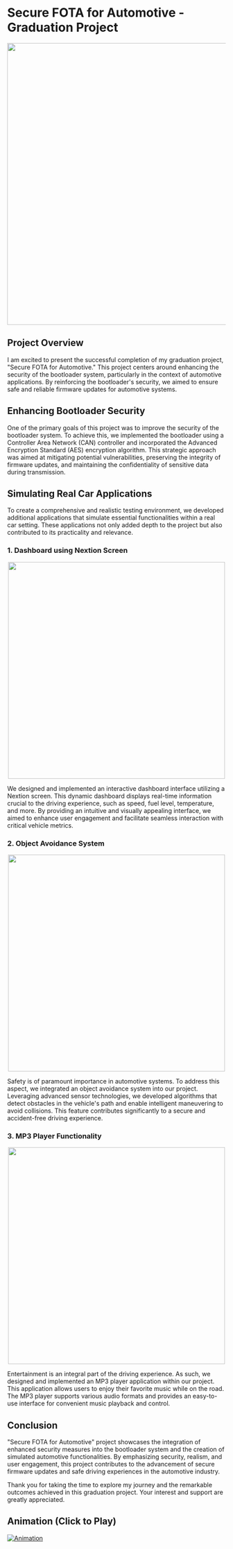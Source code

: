 # Secure FOTA for Automotive - Graduation Project

<p align="center">
  <img width="650" src="https://www.embitel.com/wp-content/uploads/cloud-based-scalable-min.png">
</p>

## Project Overview

I am excited to present the successful completion of my graduation project, "Secure FOTA for Automotive." This project centers around enhancing the security of the bootloader system, particularly in the context of automotive applications. By reinforcing the bootloader's security, we aimed to ensure safe and reliable firmware updates for automotive systems.

## Enhancing Bootloader Security

One of the primary goals of this project was to improve the security of the bootloader system. To achieve this, we implemented the bootloader using a Controller Area Network (CAN) controller and incorporated the Advanced Encryption Standard (AES) encryption algorithm. This strategic approach was aimed at mitigating potential vulnerabilities, preserving the integrity of firmware updates, and maintaining the confidentiality of sensitive data during transmission.

## Simulating Real Car Applications

To create a comprehensive and realistic testing environment, we developed additional applications that simulate essential functionalities within a real car setting. These applications not only added depth to the project but also contributed to its practicality and relevance.

### 1. Dashboard using Nextion Screen

<p align="center">
  <img width="500" src="https://tech.scargill.net/wp-content/uploads/2015/08/Gauges.jpg">
</p>

We designed and implemented an interactive dashboard interface utilizing a Nextion screen. This dynamic dashboard displays real-time information crucial to the driving experience, such as speed, fuel level, temperature, and more. By providing an intuitive and visually appealing interface, we aimed to enhance user engagement and facilitate seamless interaction with critical vehicle metrics.

### 2. Object Avoidance System

<p align="center">
  <img width="500" src="path/to/object-avoidance/image.png">
</p>

Safety is of paramount importance in automotive systems. To address this aspect, we integrated an object avoidance system into our project. Leveraging advanced sensor technologies, we developed algorithms that detect obstacles in the vehicle's path and enable intelligent maneuvering to avoid collisions. This feature contributes significantly to a secure and accident-free driving experience.

### 3. MP3 Player Functionality

<p align="center">
  <img width="500" src="path/to/mp3-player/image.png">
</p>

Entertainment is an integral part of the driving experience. As such, we designed and implemented an MP3 player application within our project. This application allows users to enjoy their favorite music while on the road. The MP3 player supports various audio formats and provides an easy-to-use interface for convenient music playback and control.

## Conclusion

"Secure FOTA for Automotive" project showcases the integration of enhanced security measures into the bootloader system and the creation of simulated automotive functionalities. By emphasizing security, realism, and user engagement, this project contributes to the advancement of secure firmware updates and safe driving experiences in the automotive industry.

Thank you for taking the time to explore my journey and the remarkable outcomes achieved in this graduation project. Your interest and support are greatly appreciated.

## Animation (Click to Play)

[![Animation](path/to/animation.gif)](path/to/animation/video.mp4)
